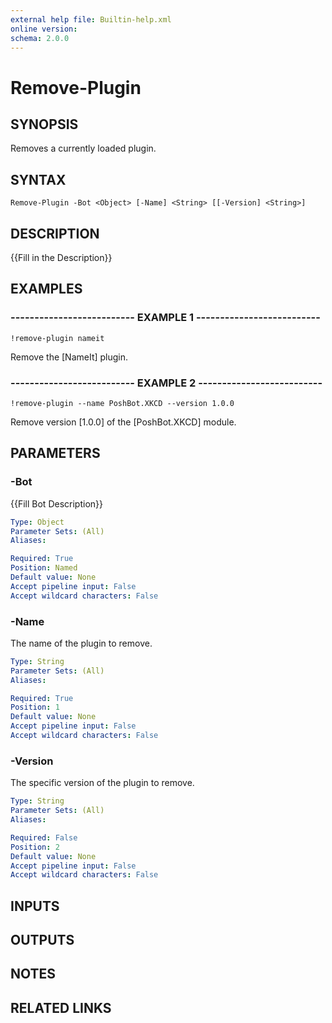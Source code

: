 ```yaml
---
external help file: Builtin-help.xml
online version: 
schema: 2.0.0
---
```


# Remove-Plugin

## SYNOPSIS
Removes a currently loaded plugin.

## SYNTAX

```
Remove-Plugin -Bot <Object> [-Name] <String> [[-Version] <String>]
```

## DESCRIPTION
{{Fill in the Description}}

## EXAMPLES

### -------------------------- EXAMPLE 1 --------------------------
```
!remove-plugin nameit
```

Remove the \[NameIt\] plugin.

### -------------------------- EXAMPLE 2 --------------------------
```
!remove-plugin --name PoshBot.XKCD --version 1.0.0
```

Remove version \[1.0.0\] of the \[PoshBot.XKCD\] module.

## PARAMETERS

### -Bot
{{Fill Bot Description}}

```yaml
Type: Object
Parameter Sets: (All)
Aliases: 

Required: True
Position: Named
Default value: None
Accept pipeline input: False
Accept wildcard characters: False
```

### -Name
The name of the plugin to remove.

```yaml
Type: String
Parameter Sets: (All)
Aliases: 

Required: True
Position: 1
Default value: None
Accept pipeline input: False
Accept wildcard characters: False
```

### -Version
The specific version of the plugin to remove.

```yaml
Type: String
Parameter Sets: (All)
Aliases: 

Required: False
Position: 2
Default value: None
Accept pipeline input: False
Accept wildcard characters: False
```

## INPUTS

## OUTPUTS

## NOTES

## RELATED LINKS

